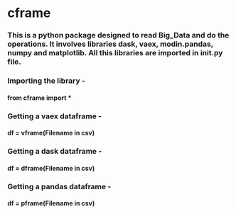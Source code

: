 # cframe
### This is a python package designed to read Big_Data and do the operations. It involves libraries dask, vaex, modin.pandas, numpy and matplotlib. All this libraries are imported in __init__.py file.
### Importing the library - 
#### from cframe import *
### Getting a vaex dataframe - 
#### df = vframe(Filename in csv)
### Getting a dask dataframe - 
#### df = dframe(Filename in csv)
### Getting a pandas dataframe - 
#### df = pframe(Filename in csv)
